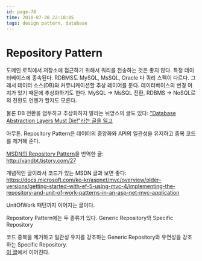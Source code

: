 ```yaml
---
id: page-78
time: 2018-07-30 22:18:05
tags: design pattern, database
---
```

# Repository Pattern

도메인 로직에서 저장소에 접근하기 위해서 쿼리를 전송하는 것은 좋지 않다. 특정 데이터베이스에 종속된다.
RDBMS도 MySQL, MsSQL, Oracle 다 쿼리 스펙이 다르다. 그래서 데이터 소스(DB)와 커뮤니케이션할 추상 레이어를 둔다.
데이터베이스의 변경 여지가 있기 때문에 추상화하기도 한다. MySQL -> MsSQL 전환, RDBMS -> NoSQL로의 전환도 언젠가 할지도 모른다.

물론 DB 전환을 염두하고 추상화하지 말라는 뉘앙스의 글도 있다: ["Database Abstraction Layers Must Die!"라는 글을 읽고](c9875c187a06ca42d069474cd880a901.md)

아무튼. Repository Pattern은 데이터의 중앙화와 API의 일관성을 유지하고 중복 코드를 제거해 준다.

<a href="https://docs.microsoft.com/en-us/previous-versions/msp-n-p/ff649690(v=pandp.10)">MSDN의 Repository Pattern</a>을 번역한 글:<br>
http://vandbt.tistory.com/27

개념적인 글이라서 코드가 있는 MSDN 글과 보면 좋다:<br>
https://docs.microsoft.com/ko-kr/aspnet/mvc/overview/older-versions/getting-started-with-ef-5-using-mvc-4/implementing-the-repository-and-unit-of-work-patterns-in-an-asp-net-mvc-application

UnitOfWork 패턴까지 이어지는 글이다.

Repository Pattern에는 두 종류가 있다. Generic Repository와 Specific Repository

코드 중복을 제거하고 일관성 유지를 강조하는 Generic Repository와 유연성을 강조하는 Specific Repository.<br>
[이 글](fc63256b426a5289c80dde7c953d1cc2.md)에서 이어진다.